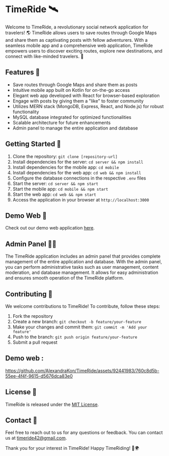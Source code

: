 <h1>TimeRide <span>&#x1F6F0;</span></h1>
  <p>Welcome to TimeRide, a revolutionary social network application for travelers! &#x1F30E; TimeRide allows users to save routes through Google Maps and share them as captivating posts with fellow adventurers. With a seamless mobile app and a comprehensive web application, TimeRide empowers users to discover exciting routes, explore new destinations, and connect with like-minded travelers. &#x1F680;</p>
  <h2>Features <span>&#x1F4DD;</span></h2>
  <ul>
    <li>Save routes through Google Maps and share them as posts</li>
    <li>Intuitive mobile app built on Kotlin for on-the-go access</li>
    <li>Elegant web app developed with React for browser-based exploration</li>
    <li>Engage with posts by giving them a "like" to foster community</li>
    <li>Utilizes MERN stack (MongoDB, Express, React, and Node.js) for robust functionality</li>
    <li>MySQL database integrated for optimized functionalities</li>
    <li>Scalable architecture for future enhancements</li>
    <li>Admin panel to manage the entire application and database</li>
  </ul>
  <h2>Getting Started <span>&#x1F680;</span></h2>
  <ol>
    <li>Clone the repository: <code>git clone [repository-url]</code></li>
    <li>Install dependencies for the server: <code>cd server &amp;&amp; npm install</code></li>
    <li>Install dependencies for the mobile app: <code>cd mobile</code></li>
    <li>Install dependencies for the web app: <code>cd web &amp;&amp; npm install</code></li>
    <li>Configure the database connections in the respective <code>.env</code> files</li>
    <li>Start the server: <code>cd server &amp;&amp; npm start</code></li>
    <li>Start the mobile app: <code>cd mobile &amp;&amp; npm start</code></li>
    <li>Start the web app: <code>cd web &amp;&amp; npm start</code></li>
    <li>Access the application in your browser at <code>http://localhost:3000</code></li>
  </ol>
  <h2>Demo Web <span>🎥</span></h2>
    <p>Check out our demo web application <a href="https://github.com/AlexandraKon/TimeRide/assets/92441983/760c8d5b-55ee-4f4f-9615-d5676dca83e0">here</a>.</p>
  <h2>Admin Panel <span>&#x1F9D1;&#x200D;&#x1F4BB;</span></h2>
  <p>The TimeRide application includes an admin panel that provides complete management of the entire application and database. With the admin panel, you can perform administrative tasks such as user management, content moderation, and database management. It allows for easy administration and ensures smooth operation of the TimeRide platform.</p>
  <h2>Contributing <span>&#x1F64C;</span></h2>
  <p>We welcome contributions to TimeRide! To contribute, follow these steps:</p>
  <ol>
    <li>Fork the repository</li>
    <li>Create a new branch: <code>git checkout -b feature/your-feature</code></li>
    <li>Make your changes and commit them: <code>git commit -m 'Add your feature'</code></li>
    <li>Push to the branch: <code>git push origin feature/your-feature</code></li>
    <li>Submit a pull request</li>
  </ol>
  <h2>Demo web : </h2>
  
  https://github.com/AlexandraKon/TimeRide/assets/92441983/760c8d5b-55ee-4f4f-9615-d5676dca83e0
  <h2>License <span>&#x1F4C3;</span></h2>
  <p>TimeRide is released under the <a href="LICENSE">MIT License</a>.</p>
  <h2>Contact <span>&#x1F4E7;</span></h2>
  <p>Feel free to reach out to us for any questions or feedback. You can contact us at <a href="mailto:timeride42@gmail.com">timeride42@gmail.com</a>.</p>
  <p>Thank you for your interest in TimeRide! Happy TimeRiding! &#x1F680;🌍</p>
